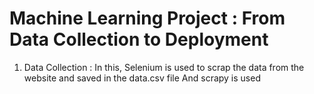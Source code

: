 # Machine Learning Project : From Data Collection to Deployment

1. Data Collection : 
	In this, Selenium is used to scrap the data from the website and saved in the data.csv file
	And scrapy is used

